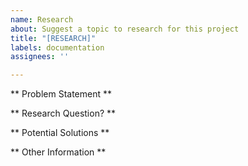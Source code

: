 ```yaml
---
name: Research
about: Suggest a topic to research for this project
title: "[RESEARCH]"
labels: documentation
assignees: ''

---
```


** Problem Statement **

** Research Question? **

** Potential Solutions **

** Other Information **
